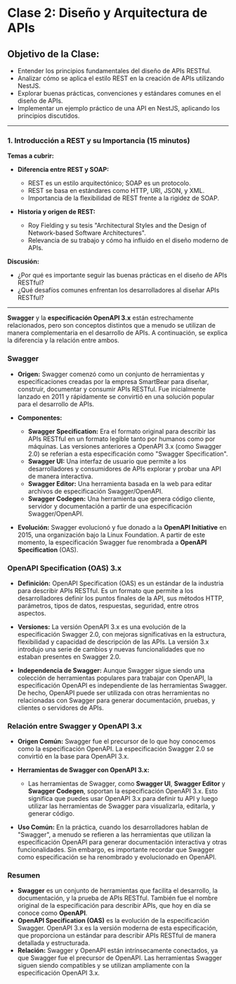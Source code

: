 # **Clase 2: Diseño y Arquitectura de APIs**

## **Objetivo de la Clase:**

- Entender los principios fundamentales del diseño de APIs RESTful.
- Analizar cómo se aplica el estilo REST en la creación de APIs utilizando NestJS.
- Explorar buenas prácticas, convenciones y estándares comunes en el diseño de APIs.
- Implementar un ejemplo práctico de una API en NestJS, aplicando los principios discutidos.

---

### **1. Introducción a REST y su Importancia (15 minutos)**

**Temas a cubrir:**

- **Diferencia entre REST y SOAP:**

  - REST es un estilo arquitectónico; SOAP es un protocolo.
  - REST se basa en estándares como HTTP, URI, JSON, y XML.
  - Importancia de la flexibilidad de REST frente a la rigidez de SOAP.

- **Historia y origen de REST:**
  - Roy Fielding y su tesis "Architectural Styles and the Design of Network-based Software Architectures".
  - Relevancia de su trabajo y cómo ha influido en el diseño moderno de APIs.

**Discusión:**

- ¿Por qué es importante seguir las buenas prácticas en el diseño de APIs RESTful?
- ¿Qué desafíos comunes enfrentan los desarrolladores al diseñar APIs RESTful?

---

**Swagger** y la **especificación OpenAPI 3.x** están estrechamente relacionados, pero son conceptos distintos que a menudo se utilizan de manera complementaria en el desarrollo de APIs. A continuación, se explica la diferencia y la relación entre ambos.

### **Swagger**

- **Origen:** Swagger comenzó como un conjunto de herramientas y especificaciones creadas por la empresa SmartBear para diseñar, construir, documentar y consumir APIs RESTful. Fue inicialmente lanzado en 2011 y rápidamente se convirtió en una solución popular para el desarrollo de APIs.
- **Componentes:**

  - **Swagger Specification:** Era el formato original para describir las APIs RESTful en un formato legible tanto por humanos como por máquinas. Las versiones anteriores a OpenAPI 3.x (como Swagger 2.0) se referían a esta especificación como "Swagger Specification".
  - **Swagger UI:** Una interfaz de usuario que permite a los desarrolladores y consumidores de APIs explorar y probar una API de manera interactiva.
  - **Swagger Editor:** Una herramienta basada en la web para editar archivos de especificación Swagger/OpenAPI.
  - **Swagger Codegen:** Una herramienta que genera código cliente, servidor y documentación a partir de una especificación Swagger/OpenAPI.

- **Evolución:** Swagger evolucionó y fue donado a la **OpenAPI Initiative** en 2015, una organización bajo la Linux Foundation. A partir de este momento, la especificación Swagger fue renombrada a **OpenAPI Specification** (OAS).

### **OpenAPI Specification (OAS) 3.x**

- **Definición:** OpenAPI Specification (OAS) es un estándar de la industria para describir APIs RESTful. Es un formato que permite a los desarrolladores definir los puntos finales de la API, sus métodos HTTP, parámetros, tipos de datos, respuestas, seguridad, entre otros aspectos.

- **Versiones:** La versión OpenAPI 3.x es una evolución de la especificación Swagger 2.0, con mejoras significativas en la estructura, flexibilidad y capacidad de descripción de las APIs. La versión 3.x introdujo una serie de cambios y nuevas funcionalidades que no estaban presentes en Swagger 2.0.

- **Independencia de Swagger:** Aunque Swagger sigue siendo una colección de herramientas populares para trabajar con OpenAPI, la especificación OpenAPI es independiente de las herramientas Swagger. De hecho, OpenAPI puede ser utilizada con otras herramientas no relacionadas con Swagger para generar documentación, pruebas, y clientes o servidores de APIs.

### **Relación entre Swagger y OpenAPI 3.x**

- **Origen Común:** Swagger fue el precursor de lo que hoy conocemos como la especificación OpenAPI. La especificación Swagger 2.0 se convirtió en la base para OpenAPI 3.x.

- **Herramientas de Swagger con OpenAPI 3.x:**
  - Las herramientas de Swagger, como **Swagger UI**, **Swagger Editor** y **Swagger Codegen**, soportan la especificación OpenAPI 3.x. Esto significa que puedes usar OpenAPI 3.x para definir tu API y luego utilizar las herramientas de Swagger para visualizarla, editarla, y generar código.
- **Uso Común:** En la práctica, cuando los desarrolladores hablan de "Swagger", a menudo se refieren a las herramientas que utilizan la especificación OpenAPI para generar documentación interactiva y otras funcionalidades. Sin embargo, es importante recordar que Swagger como especificación se ha renombrado y evolucionado en OpenAPI.

### **Resumen**

- **Swagger** es un conjunto de herramientas que facilita el desarrollo, la documentación, y la prueba de APIs RESTful. También fue el nombre original de la especificación para describir APIs, que hoy en día se conoce como **OpenAPI**.
- **OpenAPI Specification (OAS)** es la evolución de la especificación Swagger. OpenAPI 3.x es la versión moderna de esta especificación, que proporciona un estándar para describir APIs RESTful de manera detallada y estructurada.
- **Relación:** Swagger y OpenAPI están intrínsecamente conectados, ya que Swagger fue el precursor de OpenAPI. Las herramientas Swagger siguen siendo compatibles y se utilizan ampliamente con la especificación OpenAPI 3.x.
